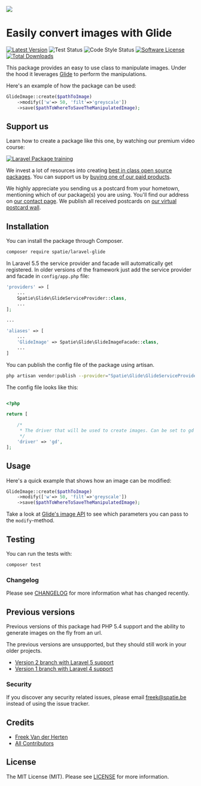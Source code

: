 
[<img src="https://github-ads.s3.eu-central-1.amazonaws.com/support-ukraine.svg?t=1" />](https://supportukrainenow.org)

# Easily convert images with Glide
[![Latest Version](https://img.shields.io/github/release/spatie/laravel-glide.svg?style=flat-square)](https://github.com/spatie/laravel-glide/releases)
![Test Status](https://img.shields.io/github/workflow/status/spatie/laravel-glide/run-tests?label=tests)
![Code Style Status](https://img.shields.io/github/workflow/status/spatie/laravel-glide/Check%20&%20fix%20styling?label=code%20style)
[![Software License](https://img.shields.io/badge/license-MIT-brightgreen.svg?style=flat-square)](LICENSE.md)
[![Total Downloads](https://img.shields.io/packagist/dt/spatie/laravel-glide.svg?style=flat-square)](https://packagist.org/packages/spatie/laravel-glide)

This package provides an easy to use class to manipulate images. Under the hood it leverages [Glide](http://glide.thephpleague.com/) to perform 
the manipulations.

Here's an example of how the package can be used:

```php
GlideImage::create($pathToImage)
	->modify(['w'=> 50, 'filt'=>'greyscale'])
	->save($pathToWhereToSaveTheManipulatedImage);
```

## Support us

Learn how to create a package like this one, by watching our premium video course:

[![Laravel Package training](https://spatie.be/github/package-training.jpg)](https://laravelpackage.training)

We invest a lot of resources into creating [best in class open source packages](https://spatie.be/open-source). You can support us by [buying one of our paid products](https://spatie.be/open-source/support-us).

We highly appreciate you sending us a postcard from your hometown, mentioning which of our package(s) you are using. You'll find our address on [our contact page](https://spatie.be/about-us). We publish all received postcards on [our virtual postcard wall](https://spatie.be/open-source/postcards).

## Installation

You can install the package through Composer.

```bash
composer require spatie/laravel-glide
```

In Laravel 5.5 the service provider and facade will automatically get registered. In older versions of the framework just add the service provider and facade in `config/app.php` file:

```php
'providers' => [
    ...
    Spatie\Glide\GlideServiceProvider::class,
    ...
];

...

'aliases' => [
	...
    'GlideImage' => Spatie\Glide\GlideImageFacade::class,
    ...
]
```


You can publish the config file of the package using artisan.

```bash
php artisan vendor:publish --provider="Spatie\Glide\GlideServiceProvider"
```

The config file looks like this:
```php

<?php

return [

    /*
     * The driver that will be used to create images. Can be set to gd or imagick.
     */
    'driver' => 'gd',
];

```
## Usage 

Here's a quick example that shows how an image can be modified:

```php
GlideImage::create($pathToImage)
	->modify(['w'=> 50, 'filt'=>'greyscale'])
	->save($pathToWhereToSaveTheManipulatedImage);
```

Take a look at [Glide's image API](http://glide.thephpleague.com/1.0/api/quick-reference/) to see which parameters you can pass to the `modify`-method.

## Testing

You can run the tests with:

```bash
composer test
```

### Changelog

Please see [CHANGELOG](CHANGELOG.md) for more information what has changed recently.

## Previous versions

Previous versions of this package had PHP 5.4 support and the ability to generate 
images on the fly from an url.

The previous versions are unsupported, but they should still work in your older projects.

- [Version 2 branch with Laravel 5 support](https://github.com/spatie/laravel-glide/tree/v2)
- [Version 1 branch with Laravel 4 support](https://github.com/spatie/laravel-glide/tree/laravel-4)

### Security

If you discover any security related issues, please email freek@spatie.be instead of using the issue tracker.

## Credits

- [Freek Van der Herten](https:/murze.be)
- [All Contributors](https://github.com/freekmurze/laravel-glide/contributors)

## License

The MIT License (MIT). Please see [LICENSE](https://github.com/freekmurze/laravel-glide/blob/master/LICENSE) for more information.
